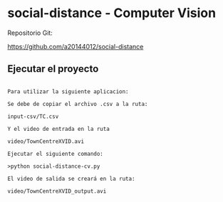 # social-distance - Computer Vision

Repositorio Git:

https://github.com/a20144012/social-distance


## Ejecutar el proyecto
```

Para utilizar la siguiente aplicacion:

Se debe de copiar el archivo .csv a la ruta:

input-csv/TC.csv

Y el video de entrada en la ruta

video/TownCentreXVID.avi

Ejecutar el siguiente comando:

>python social-distance-cv.py

El video de salida se creará en la ruta:

video/TownCentreXVID_output.avi
